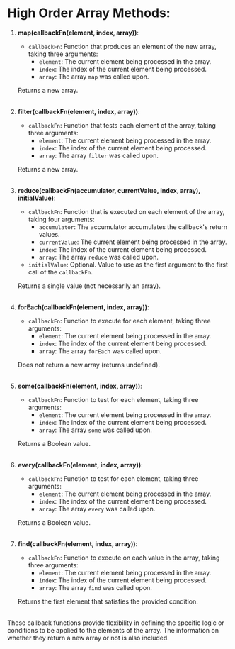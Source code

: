 # High Order Array Methods:

1. **map(callbackFn(element, index, array))**:

   - `callbackFn`: Function that produces an element of the new array, taking three arguments:
     - `element`: The current element being processed in the array.
     - `index`: The index of the current element being processed.
     - `array`: The array `map` was called upon.

   Returns a new array.<br/><br/>

2. **filter(callbackFn(element, index, array))**:

   - `callbackFn`: Function that tests each element of the array, taking three arguments:
     - `element`: The current element being processed in the array.
     - `index`: The index of the current element being processed.
     - `array`: The array `filter` was called upon.

   Returns a new array.<br/><br/>

3. **reduce(callbackFn(accumulator, currentValue, index, array), initialValue)**:

   - `callbackFn`: Function that is executed on each element of the array, taking four arguments:
     - `accumulator`: The accumulator accumulates the callback's return values.
     - `currentValue`: The current element being processed in the array.
     - `index`: The index of the current element being processed.
     - `array`: The array `reduce` was called upon.
   - `initialValue`: Optional. Value to use as the first argument to the first call of the `callbackFn`.

   Returns a single value (not necessarily an array).<br/><br/>

4. **forEach(callbackFn(element, index, array))**:

   - `callbackFn`: Function to execute for each element, taking three arguments:
     - `element`: The current element being processed in the array.
     - `index`: The index of the current element being processed.
     - `array`: The array `forEach` was called upon.

   Does not return a new array (returns undefined).<br/><br/>

5. **some(callbackFn(element, index, array))**:

   - `callbackFn`: Function to test for each element, taking three arguments:
     - `element`: The current element being processed in the array.
     - `index`: The index of the current element being processed.
     - `array`: The array `some` was called upon.

   Returns a Boolean value.<br/><br/>

6. **every(callbackFn(element, index, array))**:

   - `callbackFn`: Function to test for each element, taking three arguments:
     - `element`: The current element being processed in the array.
     - `index`: The index of the current element being processed.
     - `array`: The array `every` was called upon.

   Returns a Boolean value.<br/><br/>

7. **find(callbackFn(element, index, array))**:

   - `callbackFn`: Function to execute on each value in the array, taking three arguments:
     - `element`: The current element being processed in the array.
     - `index`: The index of the current element being processed.
     - `array`: The array `find` was called upon.

   Returns the first element that satisfies the provided condition.<br/><br/>

These callback functions provide flexibility in defining the specific logic or conditions to be applied to the elements of the array. The information on whether they return a new array or not is also included.
